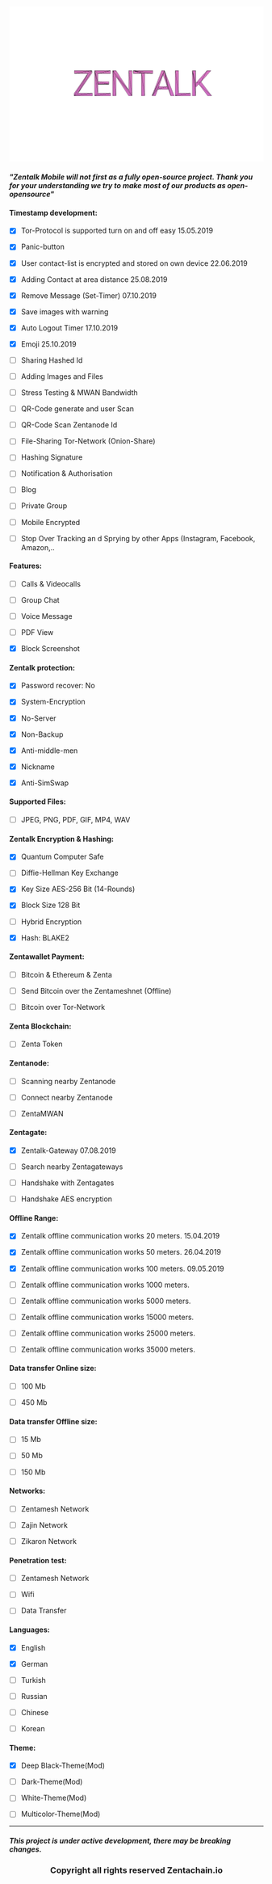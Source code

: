 ![onion_zentalk_cyber](images/Zentalk-Mobile.png)

#### *"Zentalk Mobile will not first as a fully open-source project. Thank you for your understanding we try to make most of our products as* *open-opensource"*

#### Timestamp development:

- [x] Tor-Protocol is supported turn on and off easy 15.05.2019

- [x] Panic-button

- [x] User contact-list is encrypted and stored on own device 22.06.2019

- [x] Adding Contact at area distance 25.08.2019

- [x] Remove Message (Set-Timer) 07.10.2019

- [x] Save images with warning

- [x] Auto Logout Timer 17.10.2019

- [x] Emoji 25.10.2019

- [ ] Sharing Hashed Id

- [ ] Adding Images and Files

- [ ] Stress Testing & MWAN Bandwidth

- [ ] QR-Code generate and user Scan

- [ ] QR-Code Scan Zentanode Id

- [ ] File-Sharing Tor-Network (Onion-Share)

- [ ] Hashing Signature

- [ ] Notification & Authorisation

- [ ] Blog

- [ ] Private Group

- [ ] Mobile Encrypted

- [ ] Stop Over Tracking an d Sprying by other Apps (Instagram, Facebook, Amazon,..

#### Features:

- [ ] Calls & Videocalls

- [ ] Group Chat

- [ ] Voice Message

- [ ] PDF View

- [x] Block Screenshot

#### Zentalk protection:

- [x] Password recover: No

- [x] System-Encryption

- [x] No-Server

- [x] Non-Backup

- [x] Anti-middle-men

- [x] Nickname

- [x] Anti-SimSwap

#### Supported Files:

- [ ] JPEG, PNG, PDF, GIF, MP4, WAV 

#### Zentalk Encryption & Hashing:

- [x] Quantum Computer Safe

- [ ] Diffie-Hellman Key Exchange

- [x] Key Size AES-256 Bit (14-Rounds)

- [x] Block Size 128 Bit

- [ ] Hybrid Encryption

- [x] Hash: BLAKE2

#### Zentawallet Payment:

- [ ] Bitcoin & Ethereum & Zenta

- [ ] Send Bitcoin over the Zentameshnet (Offline)

- [ ] Bitcoin over Tor-Network

#### Zenta Blockchain:

- [ ] Zenta Token

#### Zentanode:

- [ ] Scanning nearby Zentanode

- [ ] Connect nearby Zentanode

- [ ] ZentaMWAN

#### Zentagate:

- [x] Zentalk-Gateway 07.08.2019

- [ ] Search nearby Zentagateways

- [ ] Handshake with Zentagates

- [ ] Handshake AES encryption

#### Offline Range:

- [x] Zentalk offline communication works 20 meters. 15.04.2019

- [x] Zentalk offline communication works 50 meters. 26.04.2019

- [x] Zentalk offline communication works 100 meters. 09.05.2019

- [ ] Zentalk offline communication works 1000 meters.

- [ ] Zentalk offline communication works 5000 meters.

- [ ] Zentalk offline communication works 15000 meters.

- [ ] Zentalk offline communication works 25000 meters.

- [ ] Zentalk offline communication works 35000 meters.

#### Data transfer Online size:

- [ ] 100 Mb

- [ ] 450 Mb

#### Data transfer Offline size:

- [ ] 15 Mb

- [ ] 50 Mb

- [ ] 150 Mb

#### Networks:

- [ ] Zentamesh Network

- [ ] Zajin Network

- [ ] Zikaron Network

#### Penetration test:

- [ ] Zentamesh Network

- [ ] Wifi

- [ ] Data Transfer

#### Languages:

- [x] English

- [x] German

- [ ] Turkish

- [ ] Russian

- [ ] Chinese

- [ ] Korean

#### Theme:

- [x] Deep Black-Theme(Mod)

- [ ] Dark-Theme(Mod)

- [ ] White-Theme(Mod)

- [ ] Multicolor-Theme(Mod)

-------------

##### This project is under active development, there may be breaking changes.

<h3 align="center">Copyright all rights reserved Zentachain.io</h3>
